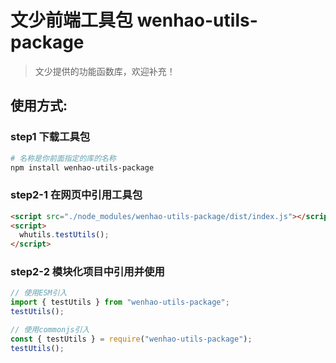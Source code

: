 # 文少前端工具包 wenhao-utils-package

> 文少提供的功能函数库，欢迎补充！

## 使用方式:

### step1 下载工具包

```bash
# 名称是你前面指定的库的名称
npm install wenhao-utils-package
```

### step2-1 在网页中引用工具包

```html
<script src="./node_modules/wenhao-utils-package/dist/index.js"></script>
<script>
  whutils.testUtils();
</script>
```

### step2-2 模块化项目中引用并使用

```js
// 使用ESM引入
import { testUtils } from "wenhao-utils-package";
testUtils();

// 使用commonjs引入
const { testUtils } = require("wenhao-utils-package");
testUtils();
```
